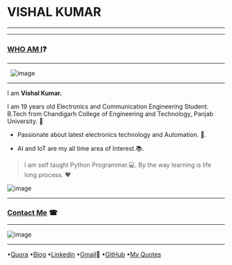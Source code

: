 # VISHAL KUMAR
-----------------


-----------------------------------------------------------------------------------

### [WHO AM I](#WhoamI)❓
----------------------------
   ![image](https://qph.fs.quoracdn.net/main-thumb-113402770-200-agpgpkvhzjjshtivxogrhwsfhnewqzno.jpeg)

-----
I am **Vishal Kumar.**

I am 19 years old Electronics and Communication Engineering Student.  
B.Tech from Chandigarh College of Engineering and Technology, Panjab University. 🏫

 - Passionate about latest electronics technology and Automation. 🔌. 

 - AI and IoT are my all time area of Interest.📚. 

>I am self taught Python Programmer.💻. 
>By the way learning is life long process. ❤

![image](https://raw.githubusercontent.com/the-vishal/the-vishal.github.io/master/PicsArt_11-30-07.11.03.jpg)

------------------------------

### [Contact Me](#ContactMe) ☎
------------------------------
![image](https://avatars2.githubusercontent.com/u/13533512?s=400&v=4)

------
 •[Quora](https://www.quora.com/profile/Vishal-566) 
 •[Blog](https://simplypython.quora.com) 
 •[Linkedin](https://www.linkedin.com/in/the-vishal) 
 •[Gmail](mailto:mail007tovishal@gmail.com)📧 
 •[GitHub](https://github.com/the-vishal/)
 •[My Quotes](https://www.yourquote.in/vishalkdubey)

